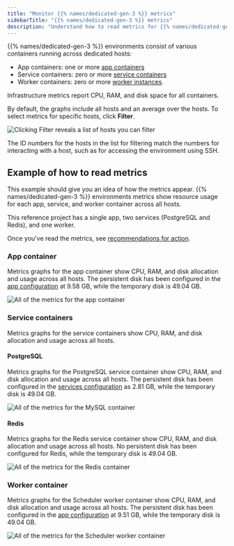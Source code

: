 ```yaml
---
title: "Monitor {{% names/dedicated-gen-3 %}} metrics"
sidebarTitle: "{{% names/dedicated-gen-3 %}} metrics"
description: "Understand how to read metrics for {{% names/dedicated-gen-3 %}} environments."
---
```


{{% names/dedicated-gen-3 %}} environments consist of various containers running across dedicated hosts:

* App containers: one or more [app containers](/create-apps/_index.md)
* Service containers: zero or more [service containers](/add-services/_index.md)
* Worker containers: zero or more [worker instances](/create-apps/app-reference/single-runtime-image.md#workers).

Infrastructure metrics report CPU, RAM, and disk space for all containers.

By default, the graphs include all hosts and an average over the hosts.
To select metrics for specific hosts, click **Filter**.

![Clicking Filter reveals a list of hosts you can filter](/images/metrics/DG3-filter-metrics.png "0.4")

The ID numbers for the hosts in the list for filtering match the numbers for interacting with a host,
such as for accessing the environment using SSH.

## Example of how to read metrics

This example should give you an idea of how the metrics appear.
{{% names/dedicated-gen-3 %}} environments metrics show resource usage for each app, service, and worker container
across all hosts.

This reference project has a single app, two services (PostgreSQL and Redis), and one worker.

Once you've read the metrics, see [recommendations for action](/increase-observability/metrics/_index.md#dedicated-gen-3-environments).

### App container

Metrics graphs for the app container show CPU, RAM, and disk allocation and usage across all hosts.
The persistent disk has been configured in the [app configuration](/create-apps/app-reference/single-runtime-image.md#top-level-properties)
at 9.58&nbsp;GB, while the temporary disk is 49.04&nbsp;GB.

![All of the metrics for the app container](/images/metrics/DG3-app-container.png)

### Service containers

Metrics graphs for the service containers show CPU, RAM, and disk allocation and usage across all hosts.

#### PostgreSQL

Metrics graphs for the PostgreSQL service container show CPU, RAM, and disk allocation and usage across all hosts.
The persistent disk has been configured in the [services configuration](/add-services/_index.md)
as 2.81&nbsp;GB, while the temporary disk is 49.04&nbsp;GB.

![All of the metrics for the MySQL container](/images/metrics/DG3-postgresql.png)

#### Redis

Metrics graphs for the Redis service container show CPU, RAM, and disk allocation and usage across all hosts.
No persistent disk has been configured for Redis,
while the temporary disk is 49.04&nbsp;GB.

![All of the metrics for the Redis container](/images/metrics/DG3-redis.png)

### Worker container

Metrics graphs for the Scheduler worker container show CPU, RAM, and disk allocation and usage across all hosts.
The persistent disk has been configured in the [app configuration](/create-apps/app-reference/single-runtime-image.md#top-level-properties)
at 9.51&nbsp;GB, while the temporary disk is 49.04&nbsp;GB.

![All of the metrics for the Scheduler worker container](/images/metrics/DG3-worker-container.png)
